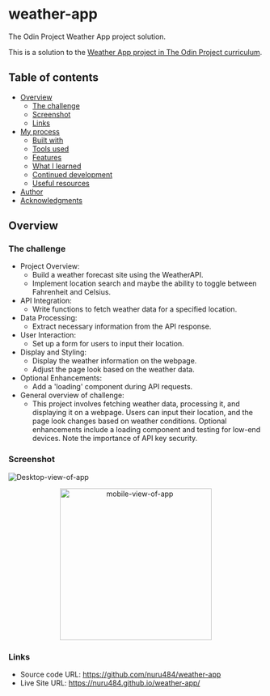 # weather-app

The Odin Project Weather App project solution.

This is a solution to the [Weather App project in The Odin Project curriculum](https://www.theodinproject.com/lessons/node-path-javascript-weather-app).

## Table of contents

- [Overview](#overview)
  - [The challenge](#the-challenge)
  - [Screenshot](#screenshot)
  - [Links](#links)
- [My process](#my-process)
  - [Built with](#built-with)
  - [Tools used](#tools-used)
  - [Features](#features)
  - [What I learned](#what-i-learned)
  - [Continued development](#continued-development)
  - [Useful resources](#useful-resources)
- [Author](#author)
- [Acknowledgments](#acknowledgments)

## Overview

### The challenge

- Project Overview:
  - Build a weather forecast site using the WeatherAPI.
  - Implement location search and maybe the ability to toggle between Fahrenheit and Celsius.
- API Integration:
  - Write functions to fetch weather data for a specified location.
- Data Processing:
  - Extract necessary information from the API response.
- User Interaction:
  - Set up a form for users to input their location.
- Display and Styling:
  - Display the weather information on the webpage.
  - Adjust the page look based on the weather data.
- Optional Enhancements:
  - Add a 'loading' component during API requests.
- General overview of challenge:
  - This project involves fetching weather data, processing it, and displaying it on a webpage. Users can input their location, and the page look changes based on weather conditions. Optional enhancements include a loading component and testing for low-end devices. Note the importance of API key security.

### Screenshot

![Desktop-view-of-app](./assets/weather-app-desktop-view.png)

<div align="center">
  <img src="../src/assets/weather-app-mobile-view.png" alt="mobile-view-of-app" width="300">
</div>

### Links

- Source code URL: https://github.com/nuru484/weather-app
- Live Site URL: https://nuru484.github.io/weather-app/
